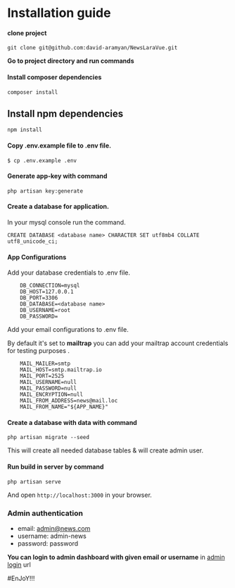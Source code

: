 # Installation guide

#### clone project 
`git clone git@github.com:david-aramyan/NewsLaraVue.git`

**Go to project directory and run commands**
#### Install composer dependencies
`composer install`
## Install npm dependencies
`npm install`

#### Copy .env.example file to .env file.
`$ cp .env.example .env`

#### Generate app-key with command
`php artisan key:generate`

#### Create a database for application.
<p>In your mysql console run the command.</p>

`CREATE DATABASE <database name> CHARACTER SET utf8mb4 COLLATE utf8_unicode_ci;`

#### App Configurations 
<p>Add your database credentials to .env file.</p>

```
    DB_CONNECTION=mysql
    DB_HOST=127.0.0.1
    DB_PORT=3306
    DB_DATABASE=<database name>
    DB_USERNAME=root
    DB_PASSWORD=
```

<p>Add your email configurations to .env file.</p>
<p>By default it's set to <strong>mailtrap</strong> you can add your mailtrap account credentials for testing purposes .</p>

```
    MAIL_MAILER=smtp
    MAIL_HOST=smtp.mailtrap.io
    MAIL_PORT=2525
    MAIL_USERNAME=null
    MAIL_PASSWORD=null
    MAIL_ENCRYPTION=null
    MAIL_FROM_ADDRESS=news@mail.loc
    MAIL_FROM_NAME="${APP_NAME}"
```

#### Create a database with data with command
`php artisan migrate --seed`
<p>This will create all needed database tables & will create admin user.</p>

#### Run build in server by command
`php artisan serve`
<p>And open <code>http://localhost:3000</code> in your browser.</p>
    
### Admin authentication 
- email: admin@news.com    
- username: admin-news
- password: password
 
**You can login to admin dashboard with given email or username**
in [admin login](http://localhost/admin/login) url

#EnJoY!!!

